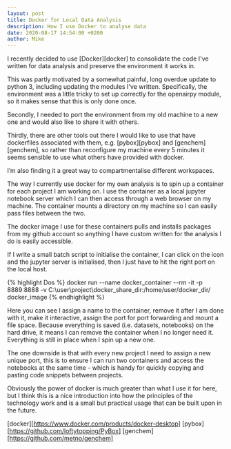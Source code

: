 ```yaml
---
layout: post
title: Docker for Local Data Analysis
description: How I use Docker to analyse data
date: 2020-08-17 14:54:00 +0200
author: Mike
---
```


I recently decided to use [Docker][docker] to consolidate the code I've written for data analysis and preserve the environment it works in.

This was partly motivated by a somewhat painful, long overdue update to python 3, including updating the modules I've written. Specifically, the environment was a little tricky to set up correctly for the openairpy module, so it makes sense that this is only done once.

Secondly, I needed to port the environment from my old machine to a new one and would also like to share it with others.

Thirdly, there are other tools out there I would like to use that have dockerfiles associated with them, e.g. [pybox][pybox] and [genchem][genchem], so rather than reconfigure my machine every 5 minutes it seems sensible to use what others have provided with docker.

I’m also finding it a great way to compartmentalise different workspaces.

The way I currently use docker for my own analysis is to spin up a container for each project I am working on. I use the container as a local jupyter notebook server which I can then access through a web browser on my machine. The container mounts a
directory on my machine so I can easily pass files between the two.

The docker image I use for these containers pulls and installs packages from my github account so anything I have custom written for the analysis I do is easily accessible.

If I write a small batch script to initialise the container, I can click on the icon and the jupyter server is initialised, then I just have to hit the right port on the local host.

{% highlight Dos %}
docker run --name docker_container --rm -it -p 8889:8888 -v C:\user\project\docker_share_dir\:/home/user/docker_dir/ docker_image
{% endhighlight %}

Here you can see I assign a name to the container, remove it after I am done with it, make it interactive, assign the port for port forwarding and mount a file space. Because everything is saved (i.e. datasets, notebooks) on the hard drive, it means I can remove the container when I no longer need it. Everything is still in place when I spin up a new one.

The one downside is that with every new project I need to assign a new unique port, this is to ensure I can run two containers and access the notebooks at the same time - which is handy for quickly copying and pasting code snippets between projects.

Obviously the power of docker is much greater than what I use it for here, but I think this is a nice introduction into how the principles of the technology work and is a small but practical usage that can be built upon in the future.

[docker][https://www.docker.com/products/docker-desktop]
[pybox][https://github.com/loftytopping/PyBox]
[genchem][https://github.com/metno/genchem]
